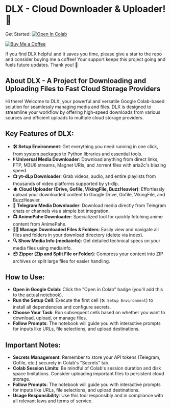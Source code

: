 # DLX - Cloud Downloader & Uploader! 🚀

Get Started:
<a href="https://colab.research.google.com/github/NotStark/dlx/blob/main/dlx.ipynb"><img src="https://colab.research.google.com/assets/colab-badge.svg" alt="Open In Colab"/></a>


<a href="https://www.buymeacoffee.com/NotStark"><img src="https://img.shields.io/badge/Buy%20Me%20a%20Coffee-FFDD00?style=for-the-badge&amp;logo=buy-me-a-coffee&amp;logoColor=black" alt="Buy Me a Coffee"><a/>

If you find DLX helpful and it saves you time, please give a star to the repo and consider buying me a coffee! Your support keeps this project going and fuels future updates. Thank you! 🙏


## About DLX - A Project for Downloading and Uploading Files to Fast Cloud Storage Providers
Hi there! Welcome to DLX, your powerful and versatile Google Colab-based solution for seamlessly managing media and files. DLX is designed to streamline your workflow by offering high-speed downloads from various sources and efficient uploads to multiple cloud storage providers.

## Key Features of DLX:
- **🛠️ Setup Environment**: Get everything you need running in one click, from system packages to Python libraries and essential tools.
- **⏬ Universal Media Downloader**: Download anything from direct links, FTP, M3U8 streams, Magnet URIs, and .torrent files with aria2c's blazing speed.
- **📺 yt-dLp Downloader**: Grab videos, audio, and entire playlists from thousands of video platforms supported by yt-dlp.
- **⬆️ Cloud Uploader (Drive, Gofile, VikingFile, BuzzHeavier)**: Effortlessly upload your downloaded content to Google Drive, Gofile, VikingFile, and BuzzHeavier.
- **📲 Telegram Media Downloader**: Download media directly from Telegram chats or channels via a simple bot integration.
- **📺 AnimePahe Downloader**: Specialized tool for quickly fetching anime content from AnimePahe.
- **📂🔄 Manage Downloaded Files & Folders**: Easily view and navigate all files and folders in your download directory (delete via index).
- **🔍 Show Media Info (mediainfo)**: Get detailed technical specs on your media files using mediainfo.
- **📦 Zipper (Zip and Split File or Folder)**: Compress your content into ZIP archives or split large files for easier handling.
  
## How to Use:
- **Open in Google Colab**: Click the "Open in Colab" badge (you'll add this to the actual notebook).
- **Run the Setup Cell**: Execute the first cell (`🛠️ Setup Environment`) to install all dependencies and configure secrets.
- **Choose Your Task**: Run subsequent cells based on whether you want to download, upload, or manage files.
- **Follow Prompts**: The notebook will guide you with interactive prompts for inputs like URLs, file selections, and upload destinations.

## Important Notes:
- **Secrets Management**: Remember to store your API tokens (Telegram, Gofile, etc.) securely in Colab's "Secrets" tab.
- **Colab Session Limits**: Be mindful of Colab's session duration and disk space limitations. Consider uploading important files to persistent cloud storage.
- **Follow Prompts**: The notebook will guide you with interactive prompts for inputs like URLs, file selections, and upload destinations.
- **Usage Responsibility**: Use this tool responsibly and in compliance with all relevant laws and terms of service.
